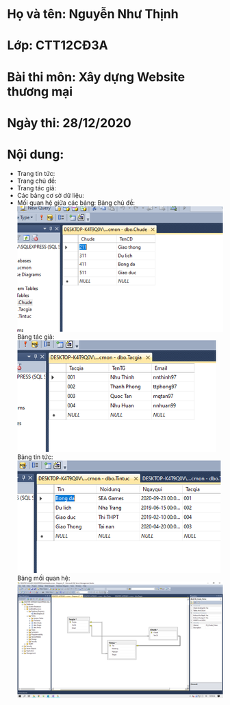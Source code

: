 # Họ và tên: Nguyễn Như Thịnh
# Lớp: CTT12CĐ3A
# Bài thi môn: Xây dựng Website thương mại
# Ngày thi: 28/12/2020
# Nội dung:
- Trang tin tức:
- Trang chủ đề:
- Trang tác giả:
- Các bảng cơ sở dữ liệu:
- Mối quan hệ giữa các bảng:
Bảng chủ đề:
![Image](chude.png)
Bảng tác giả:
![Image](tacgia.png)
Bảng tin tức:
![Image](tintuc.png)
Bảng mối quan hệ:
![Image](repo.png)
